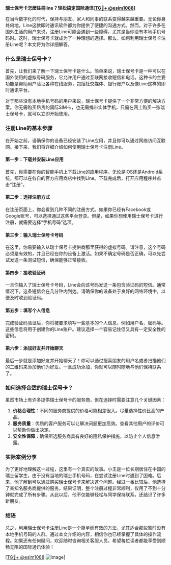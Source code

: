 **瑞士保号卡怎麽註冊line？轻松搞定国际通讯[[TG💪+ @esim1088](https://t.me/s/esim1088)]**

在当今数字化的时代，保持与朋友、家人和同事的联系变得越来越重要。无论你身处何地，Line这款即时通讯软件都为你提供了便捷的沟通方式。然而，对于许多在国外生活的用户来说，注册Line可能会遇到一些障碍，尤其是当你没有本地手机号码时。这时，瑞士保号卡就成为了一种理想的选择。那么，如何利用瑞士保号卡注册Line呢？本文将为你详细解答。

### 什么是瑞士保号卡？

首先，让我们来了解一下瑞士保号卡是什么。简单来说，瑞士保号卡是一种可以在国外使用的虚拟号码服务，它允许用户通过互联网接收短信和电话。这种卡的主要功能是帮助用户验证各种在线服务，包括社交媒体、银行账户以及像Line这样的即时通讯平台。

对于那些没有本地手机号码的用户来说，瑞士保号卡提供了一个非常方便的解决方案。你无需购买昂贵的国际SIM卡，也无需携带实体手机，只需在网上购买一张瑞士保号卡，就可以立即开始使用。

### 注册Line的基本步骤

在开始之前，请确保你的设备已经安装了Line应用，并且你可以通过网络访问互联网。接下来，我们将详细介绍如何使用瑞士保号卡注册Line。

#### 第一步：下载并安装Line应用

首先，你需要在你的智能手机上下载Line的应用程序。无论是iOS还是Android系统，都可以在各自的官方应用商店中找到Line。下载完成后，打开应用程序并点击“注册”。

#### 第二步：选择注册方式

在注册页面上，你会看到几种不同的注册方式。如果你已经有Facebook或Google账号，可以选择通过这些平台登录。但是，如果你想使用瑞士保号卡进行注册，就需要选择“手机号码”选项。

#### 第三步：输入瑞士保号卡号码

在这里，你需要输入从瑞士保号卡提供商那里获得的虚拟号码。请注意，这个号码必须是有效的，并且已经在你的设备上激活。如果不确定号码是否正确，可以先尝试发送一条测试短信，确保能够正常接收。

#### 第四步：接收验证码

一旦你输入了瑞士保号卡号码，Line会向该号码发送一条包含验证码的短信。通常情况下，这条短信会在几分钟内到达。请确保你的设备处于良好的网络环境中，以便及时收到验证码。

#### 第五步：填写个人信息

完成验证码验证后，你将被要求填写一些基本的个人信息，例如用户名、密码等。这些信息将用于创建你的Line账户。建议选择一个容易记住但又具有一定安全性的密码。

#### 第六步：添加好友并开始聊天

最后一步就是添加好友并开始聊天了！你可以通过搜索朋友的用户名或者扫描他们的二维码来添加他们为好友。一旦成功添加，你就可以随时随地与他们保持联系了。

### 如何选择合适的瑞士保号卡？

虽然市场上有许多提供瑞士保号卡的服务商，但在选择时需要注意几个关键因素：

1. **价格合理性**：不同的服务商提供的价格可能相差很大。尽量选择性价比高的产品。
2. **服务质量**：优质的客户服务可以让解决问题更加高效。查看其他用户的评价可以帮助你做出决定。
3. **安全性保障**：确保所选服务商具有良好的隐私保护措施，以防止个人信息泄露。

### 实际案例分享

为了更好地理解这一过程，这里有一个真实的故事。小王是一位长期居住在中国的瑞士留学生，由于没有当地的瑞士手机号码，在尝试注册Line时遇到了困难。后来，他了解到可以通过购买瑞士保号卡来解决这个问题。经过一番比较后，他选择了某知名服务商提供的服务。结果证明，整个注册过程非常顺利，仅用了不到十分钟就完成了所有步骤。从此以后，他不仅能够轻松与同学保持联系，还结识了许多新朋友。

### 结语

总之，利用瑞士保号卡注册Line是一个简单而有效的方法，尤其适合那些暂时没有本地手机号码的人群。通过本文介绍的内容，相信你也已经掌握了具体的操作流程。如果还有任何疑问，欢迎随时咨询相关客服人员。希望每位读者都能享受到顺畅无阻的国际通讯体验！

[[TG💪+ @esim1088](https://t.me/s/esim1088) ![Image](https://i.postimg.cc/4NQfJmqS/Snipaste-2025-05-13-00-14-12.png)]